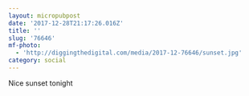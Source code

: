 ```yaml
---
layout: micropubpost
date: '2017-12-28T21:17:26.016Z'
title: ''
slug: '76646'
mf-photo:
  - 'http://diggingthedigital.com/media/2017-12-76646/sunset.jpg'
category: social
---
```

Nice sunset tonight
